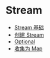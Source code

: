 # Stream

- [Stream 基础](stream_basic.md)
- [创建 Stream](create_stream.md)
- [Optional](optional.md)
- [收集为 Map](toMap.md)